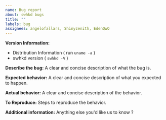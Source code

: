```yaml
---
name: Bug report
about: swhkd bugs
title: ""
labels: bug
assignees: angelofallars, Shinyzenith, EdenQwQ
---
```


**Version Information:**

- Distribution Information ( run `uname -a` )
- swhkd version ( `swhkd -V` )

**Describe the bug:**
A clear and concise description of what the bug is.

**Expected behavior:**
A clear and concise description of what you expected to happen.

**Actual behavior:**
A clear and concise description of the behavior.

**To Reproduce:**
Steps to reproduce the behavior.

**Additional information:**
Anything else you'd like us to know ?
